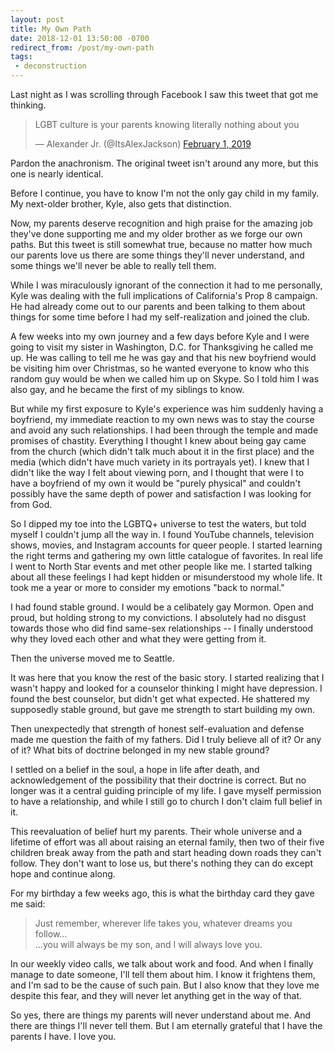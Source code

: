 ```yaml
---
layout: post
title: My Own Path
date: 2018-12-01 13:50:00 -0700
redirect_from: /post/my-own-path
tags:
 - deconstruction
---
```


Last night as I was scrolling through Facebook I saw this tweet that got me thinking.

<blockquote class="twitter-tweet"><p lang="en" dir="ltr">LGBT culture is your parents knowing literally nothing about you</p>&mdash; Alexander Jr. (@ItsAlexJackson) <a href="https://twitter.com/ItsAlexJackson/status/1091355191067197443?ref_src=twsrc%5Etfw">February 1, 2019</a></blockquote> <script async src="https://platform.twitter.com/widgets.js" charset="utf-8"></script>

<div class="author-note">Pardon the anachronism. The original tweet isn't around any more, but this one is nearly identical.</div>

Before I continue, you have to know I'm not the only gay child in my family. My next-older brother, Kyle, also gets that distinction.

Now, my parents deserve recognition and high praise for the amazing job they've done supporting me and my older brother as we forge our own paths. But this tweet is still somewhat true, because no matter how much our parents love us there are some things they'll never understand, and some things we'll never be able to really tell them.

While I was miraculously ignorant of the connection it had to me personally, Kyle was dealing with the full implications of California's Prop 8 campaign. He had already come out to our parents and been talking to them about things for some time before I had my self-realization and joined the club.

A few weeks into my own journey and a few days before Kyle and I were going to visit my sister in Washington, D.C. for Thanksgiving he called me up. He was calling to tell me he was gay and that his new boyfriend would be visiting him over Christmas, so he wanted everyone to know who this random guy would be when we called him up on Skype. So I told him I was also gay, and he became the first of my siblings to know.

But while my first exposure to Kyle's experience was him suddenly having a boyfriend, my immediate reaction to my own news was to stay the course and avoid any such relationships. I had been through the temple and made promises of chastity. Everything I thought I knew about being gay came from the church (which didn't talk much about it in the first place) and the media (which didn't have much variety in its portrayals yet). I knew that I didn't like the way I felt about viewing porn, and I thought that were I to have a boyfriend of my own it would be "purely physical" and couldn't possibly have the same depth of power and satisfaction I was looking for from God.

So I dipped my toe into the LGBTQ+ universe to test the waters, but told myself I couldn't jump all the way in. I found YouTube channels, television shows, movies, and Instagram accounts for queer people. I started learning the right terms and gathering my own little catalogue of favorites. In real life I went to North Star events and met other people like me. I started talking about all these feelings I had kept hidden or misunderstood my whole life. It took me a year or more to consider my emotions "back to normal."

I had found stable ground. I would be a celibately gay Mormon. Open and proud, but holding strong to my convictions. I absolutely had no disgust towards those who did find same-sex relationships -- I finally understood why they loved each other and what they were getting from it.

Then the universe moved me to Seattle.

It was here that you know the rest of the basic story. I started realizing that I wasn't happy and looked for a counselor thinking I might have depression. I found the best counselor, but didn't get what expected. He shattered my supposedly stable ground, but gave me strength to start building my own. 

Then unexpectedly that strength of honest self-evaluation and defense made me question the faith of my fathers. Did I truly believe all of it? Or any of it? What bits of doctrine belonged in my new stable ground?

I settled on a belief in the soul, a hope in life after death, and acknowledgement of the possibility that their doctrine is correct. But no longer was it a central guiding principle of my life. I gave myself permission to have a relationship, and while I still go to church I don't claim full belief in it.

This reevaluation of belief hurt my parents. Their whole universe and a lifetime of effort was all about raising an eternal family, then two of their five children break away from the path and start heading down roads they can't follow. They don't want to lose us, but there's nothing they can do except hope and continue along.

For my birthday a few weeks ago, this is what the birthday card they gave me said:

> Just remember, wherever life takes you, whatever dreams you follow...  
> ...you will always be my son, and I will always love you.

In our weekly video calls, we talk about work and food. And when I finally manage to date someone, I'll tell them about him. I know it frightens them, and I'm sad to be the cause of such pain. But I also know that they love me despite this fear, and they will never let anything get in the way of that.

So yes, there are things my parents will never understand about me. And there are things I'll never tell them. But I am eternally grateful that I have the parents I have. I love you.
